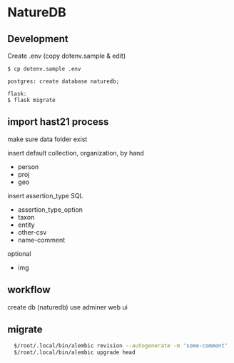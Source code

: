 # NatureDB


## Development

Create .env (copy dotenv.sample & edit)

```
$ cp dotenv.sample .env

postgres: create database naturedb;

flask:
$ flask migrate
```


## import hast21 process
make sure data folder exist

insert default collection, organization, by hand

- person
- proj
- geo

insert assertion_type SQL

- assertion_type_option
- taxon
- entity
- other-csv
- name-comment

optional 
- img
## workflow

create db (naturedb) use adminer web ui


## migrate

```bash
  $/root/.local/bin/alembic revision --autogenerate -m 'some-comment'
  $/root/.local/bin/alembic upgrade head
```

